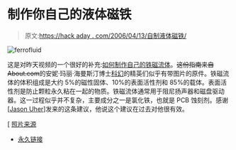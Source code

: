 # 制作你自己的液体磁铁

> 原文:[https://hack aday . com/2006/04/13/自制液体磁铁/](https://hackaday.com/2006/04/13/make-your-own-liquid-magnets/)

![ferrofluid](../Images/599f3180f295616ccd1d2a8bc10629d1.png)

这是对昨天视频的一个很好的补充:[如何制作自己的铁磁流体](http://www.sci-spot.com/Chemistry/liqimag.htm)。~~这份指南来自 About.com~~的安妮·玛丽·海曼斯汀博士[科幻](http://www.sci-spot.com/)的精英们似乎有带图片的原件。铁磁流体的体积组成是大约 5%的磁性固体、10%的表面活性剂和 85%的载体。表面活性剂是防止颗粒永久粘在一起的物质。铁磁流体通常用于阻尼扬声器和磁盘驱动器。这一过程似乎并不复杂，主要成分之一是氯化铁，也就是 PCB 蚀刻剂。感谢[[Jason Uher](http://www.jasonuher.com/)]发来的这条建议，他说这个建议在过去对他很有效。

[ [照片来源](http://www.wondermagnet.com/)

*   [永久链接](http://www.sci-spot.com/Chemistry/liqimag.htm)